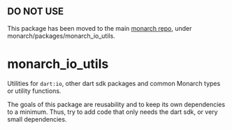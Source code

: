 ## DO NOT USE
This package has been moved to the main 
[monarch repo](https://github.com/Dropsource/monarch), 
under monarch/packages/monarch_io_utils.

# monarch_io_utils

Utilities for `dart:io`, other dart sdk packages and common Monarch types 
or utility functions.

The goals of this package are reusability and to keep its own dependencies
to a minimum. Thus, try to add code that only needs the dart sdk, or very 
small dependencies.


